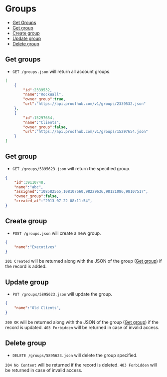Groups
====================

* [Get Groups](#get-groups)
* [Get group](#get-group)
* [Create group](#create-group)
* [Update group](#update-group)
* [Delete group](#delete-group)

Get groups
----------------

* `GET /groups.json` will return all account groups.

```json
[
	{
		"id":2339532,
		"name":"RockWall",
		"owner_group":true,
		"url":"https://api.proofhub.com/v1/groups/2339532.json"
	},
	{
		"id":15297654,
		"name":"Clients",
		"owner_group":false,
		"url":"https://api.proofhub.com/v1/groups/15297654.json"
	}
]
```

Get group
----------------

* `GET /groups/5895623.json` will return the specified group.

```json
{
	"id":39110748,
	"name":"abc",
	"assigned":"108582565,108107660,98229636,98121086,98107517",
	"owner_group":false,
	"created_at":"2013-07-22 08:11:54",
}
```

Create group
----------------

* `POST /groups.json` will create a new group.

```json
{
	"name":"Executives"
}
```

`201 Created` will be returned along with the JSON of the group ([Get group](#get-group)) if the record is added. 


Update group
----------------

* `PUT /groups/5895623.json` will update the group.

```json
{
	"name":"Old Clients",
}
```

`200 OK` will be returned along with the JSON of the group ([Get group](#get-group)) if the record is updated. `403 Forbidden` will be returned in case of invalid access.

Delete group
----------------

* `DELETE /groups/5895623.json` will delete the group specified.

`204 No Content` will be returned if the record is deleted. `403 Forbidden` will be returned in case of invalid access.
